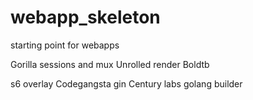 # webapp_skeleton
starting point for webapps

Gorilla sessions and mux
Unrolled render
Boldtb

s6 overlay
Codegangsta gin
Century labs golang builder
